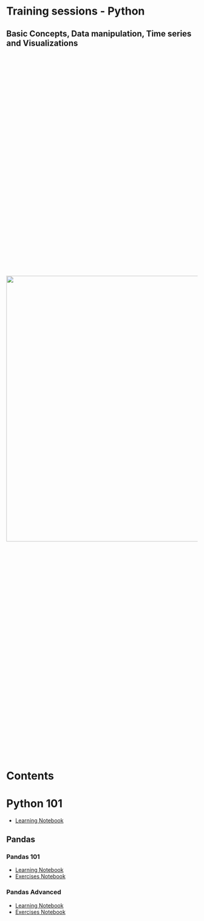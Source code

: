 # Training sessions - Python

## Basic Concepts, Data manipulation, Time series and Visualizations

<p align="center" style="font-size:600px">
  <img src="https://encrypted-tbn0.gstatic.com/images?q=tbn:ANd9GcRN1rxd35SeJgIFZAi2_paXgKSkDIBLtPrQgg&usqp=CAU" width="700px" >
</p>

# Contents

# Python 101

- [Learning Notebook](https://colab.research.google.com/github/vohcolab/TrainingSessions/blob/main/Python%20101/Learning%20notebook%20(Pandas%20101).ipynb)

## Pandas
### Pandas 101

- [Learning Notebook](https://colab.research.google.com/github/vohcolab/TrainingSessions/blob/main/Pandas/Pandas%20101/Learning%20notebook%20(Pandas%20101).ipynb)
- [Exercises Notebook](https://github.com/vohcolab/TrainingSessions/blob/main/Pandas/Pandas%20101/Exercise%20notebook%20(Pandas%20101).ipynb)

### Pandas Advanced

- [Learning Notebook](https://colab.research.google.com/github/vohcolab/TrainingSessions/blob/main/Pandas/Pandas%20Advanced/Learning%20notebook%20-%20(Subsetting%20data).ipynb)
- [Exercises Notebook](https://colab.research.google.com/github/vohcolab/TrainingSessions/blob/main/Pandas/Pandas%20Advanced/Exercise%20notebook.ipynb)


